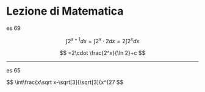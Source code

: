 # Lezione di Matematica


es 69 


$$
\int 2^{x+1}dx=\int 2^x\cdot 2dx=2\int2^xdx
$$

$$
=2\cdot \frac{2^x}{\ln 2}+c
$$



----


es 65


$$
\int\frac{x\sqrt x-\sqrt[3]{\sqrt[3]{x^{27
$$
<!--stackedit_data:
eyJoaXN0b3J5IjpbLTEzMDA1ODgyOTVdfQ==
-->